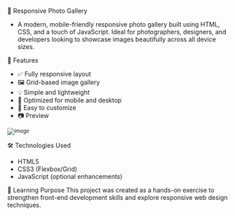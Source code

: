 📸 Responsive Photo Gallery
- A modern, mobile-friendly responsive photo gallery built using HTML, CSS, and a touch of JavaScript. Ideal for photographers, designers, and developers looking to showcase images beautifully across all device sizes.

🌟 Features
- ✅ Fully responsive layout
- 🖼️ Grid-based image gallery
- 💡 Simple and lightweight
- 📱 Optimized for mobile and desktop
- 🎨 Easy to customize
- 📷 Preview

<sup><em>![image](https://github.com/user-attachments/assets/d29d0571-b2c2-48a0-b8cf-041c6bc514e4)
</em></sup>

🛠️ Technologies Used
- HTML5
- CSS3 (Flexbox/Grid)
- JavaScript (optional enhancements)

🧠 Learning Purpose
This project was created as a hands-on exercise to strengthen front-end development skills and explore responsive web design techniques.
